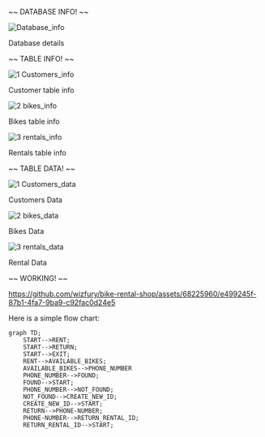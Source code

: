 ~~ DATABASE INFO! ~~

![Database_info](https://github.com/wizfury/bike-rental-shop/assets/68225960/c1508617-67b4-4bda-8444-9510dca9d615)

Database details

~~ TABLE INFO! ~~

![1 Customers_info](https://github.com/wizfury/bike-rental-shop/assets/68225960/50dd4527-9f29-409a-b58b-35a0daa66885)

Customer table info

![2 bikes_info](https://github.com/wizfury/bike-rental-shop/assets/68225960/aee35676-0e86-480f-9fd2-e7aaaf840636)

Bikes table info

![3 rentals_info](https://github.com/wizfury/bike-rental-shop/assets/68225960/25a30678-84c2-4b34-b5c9-0224217a368d)

Rentals table info

~~ TABLE DATA! ~~

![1 Customers_data](https://github.com/wizfury/bike-rental-shop/assets/68225960/11625d67-001a-4409-a5a4-eb7951fd65d4)

Customers Data

![2 bikes_data](https://github.com/wizfury/bike-rental-shop/assets/68225960/46efca9c-ce16-46fc-9819-806588d32190)

Bikes Data

![3 rentals_data](https://github.com/wizfury/bike-rental-shop/assets/68225960/16f9ec4f-06e4-4350-86a5-8f9e029cd086)

Rental Data

~~ WORKING! ~~

https://github.com/wizfury/bike-rental-shop/assets/68225960/e499245f-87b1-4fa7-9ba9-c92fac0d24e5



Here is a simple flow chart:

```mermaid
graph TD;
    START-->RENT;
    START-->RETURN;
    START-->EXIT;
    RENT-->AVAILABLE_BIKES;
    AVAILABLE_BIKES-->PHONE_NUMBER
    PHONE_NUMBER-->FOUND;
    FOUND-->START;
    PHONE_NUMBER-->NOT_FOUND;
    NOT_FOUND-->CREATE_NEW_ID;
    CREATE_NEW_ID-->START;
    RETURN-->PHONE-NUMBER;
    PHONE-NUMBER-->RETURN_RENTAL_ID;
    RETURN_RENTAL_ID-->START;
    
    

```
